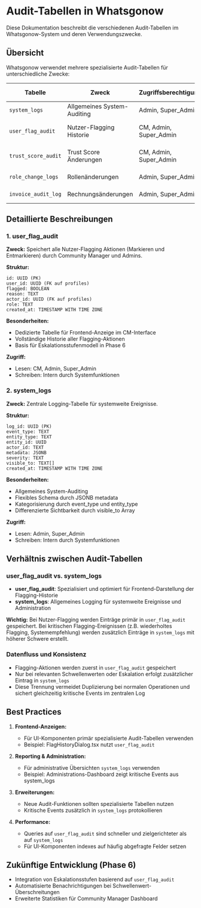 
# Audit-Tabellen in Whatsgonow

Diese Dokumentation beschreibt die verschiedenen Audit-Tabellen im Whatsgonow-System und deren Verwendungszwecke.

## Übersicht

Whatsgonow verwendet mehrere spezialisierte Audit-Tabellen für unterschiedliche Zwecke:

| Tabelle | Zweck | Zugriffsberechtigungen | Primäre Nutzung |
|---------|-------|------------------------|-----------------|
| `system_logs` | Allgemeines System-Auditing | Admin, Super_Admin | Backend, Fehleranalyse |
| `user_flag_audit` | Nutzer-Flagging Historie | CM, Admin, Super_Admin | Frontend-Anzeige, Eskalation |
| `trust_score_audit` | Trust Score Änderungen | CM, Admin, Super_Admin | Frontend-Anzeige, Risikobewertung |
| `role_change_logs` | Rollenänderungen | Admin, Super_Admin | Admin-Interface |
| `invoice_audit_log` | Rechnungsänderungen | Admin, Super_Admin | Buchhaltung, Compliance |

## Detaillierte Beschreibungen

### 1. user_flag_audit

**Zweck:** Speichert alle Nutzer-Flagging Aktionen (Markieren und Entmarkieren) durch Community Manager und Admins.

**Struktur:**
```
id: UUID (PK)
user_id: UUID (FK auf profiles)
flagged: BOOLEAN
reason: TEXT
actor_id: UUID (FK auf profiles)
role: TEXT
created_at: TIMESTAMP WITH TIME ZONE
```

**Besonderheiten:**
- Dedizierte Tabelle für Frontend-Anzeige im CM-Interface
- Vollständige Historie aller Flagging-Aktionen
- Basis für Eskalationsstufenmodell in Phase 6

**Zugriff:** 
- Lesen: CM, Admin, Super_Admin
- Schreiben: Intern durch Systemfunktionen

### 2. system_logs

**Zweck:** Zentrale Logging-Tabelle für systemweite Ereignisse.

**Struktur:**
```
log_id: UUID (PK)
event_type: TEXT
entity_type: TEXT
entity_id: UUID
actor_id: TEXT
metadata: JSONB
severity: TEXT
visible_to: TEXT[]
created_at: TIMESTAMP WITH TIME ZONE
```

**Besonderheiten:**
- Allgemeines System-Auditing
- Flexibles Schema durch JSONB metadata
- Kategorisierung durch event_type und entity_type
- Differenzierte Sichtbarkeit durch visible_to Array

**Zugriff:**
- Lesen: Admin, Super_Admin
- Schreiben: Intern durch Systemfunktionen

## Verhältnis zwischen Audit-Tabellen

### user_flag_audit vs. system_logs

- **user_flag_audit**: Spezialisiert und optimiert für Frontend-Darstellung der Flagging-Historie
- **system_logs**: Allgemeines Logging für systemweite Ereignisse und Administration

**Wichtig:** Bei Nutzer-Flagging werden Einträge primär in `user_flag_audit` gespeichert. Bei kritischen Flagging-Ereignissen (z.B. wiederholtes Flagging, Systemempfehlung) werden zusätzlich Einträge in `system_logs` mit höherer Schwere erstellt.

### Datenfluss und Konsistenz

- Flagging-Aktionen werden zuerst in `user_flag_audit` gespeichert
- Nur bei relevanten Schwellenwerten oder Eskalation erfolgt zusätzlicher Eintrag in `system_logs`
- Diese Trennung vermeidet Duplizierung bei normalen Operationen und sichert gleichzeitig kritische Events im zentralen Log

## Best Practices

1. **Frontend-Anzeigen:**
   - Für UI-Komponenten primär spezialisierte Audit-Tabellen verwenden
   - Beispiel: FlagHistoryDialog.tsx nutzt `user_flag_audit`

2. **Reporting & Administration:**
   - Für administrative Übersichten `system_logs` verwenden
   - Beispiel: Administrations-Dashboard zeigt kritische Events aus system_logs

3. **Erweiterungen:**
   - Neue Audit-Funktionen sollten spezialisierte Tabellen nutzen
   - Kritische Events zusätzlich in `system_logs` protokollieren

4. **Performance:**
   - Queries auf `user_flag_audit` sind schneller und zielgerichteter als auf `system_logs`
   - Für UI-Komponenten indexes auf häufig abgefragte Felder setzen

## Zukünftige Entwicklung (Phase 6)

- Integration von Eskalationsstufen basierend auf `user_flag_audit`
- Automatisierte Benachrichtigungen bei Schwellenwert-Überschreitungen
- Erweiterte Statistiken für Community Manager Dashboard
